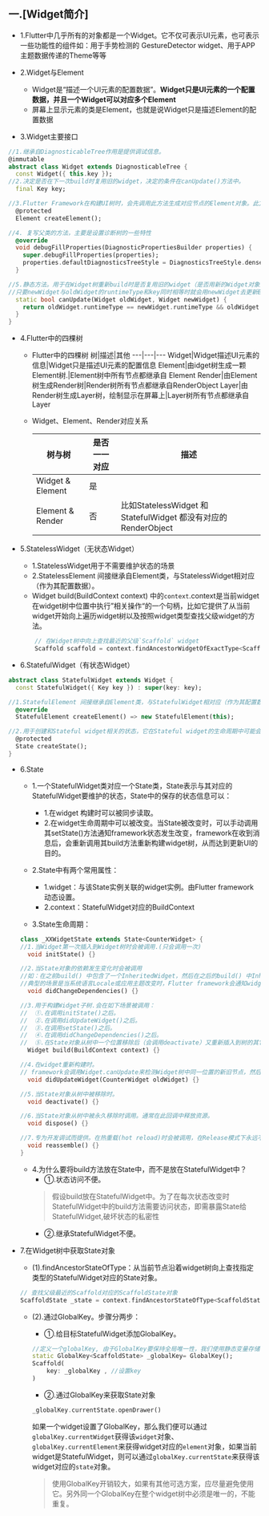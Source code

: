 ## 一.[Widget简介]
- 1.Flutter中几乎所有的对象都是一个Widget。它不仅可表示UI元素，也可表示一些功能性的组件如：用于手势检测的 GestureDetector widget、用于APP主题数据传递的Theme等等

- 2.Widget与Element
  - Widget是“描述一个UI元素的配置数据”。**Widget只是UI元素的一个配置数据，并且一个Widget可以对应多个Element**
  - 屏幕上显示元素的类是Element，也就是说Widget只是描述Element的配置数据

- 3.Widget主要接口
```dart
//1.继承自DiagnosticableTree作用是提供调试信息。
@immutable
abstract class Widget extends DiagnosticableTree {
  const Widget({ this.key });
//2.决定是否在下一次build时复用旧的widget，决定的条件在canUpdate()方法中。
  final Key key;

//3.Flutter Framework在构建UI树时，会先调用此方法生成对应节点的Element对象。此方法是Framework隐式调用的，在我们开发过程中基本不会调用到。
  @protected
  Element createElement();

//4. 复写父类的方法，主要是设置诊断树的一些特性
  @override
  void debugFillProperties(DiagnosticPropertiesBuilder properties) {
    super.debugFillProperties(properties);
    properties.defaultDiagnosticsTreeStyle = DiagnosticsTreeStyle.dense;
  }

//5.静态方法。用于在Widget树重新build时是否复用旧的widget（是否用新的Widget对象去更新旧UI树上所对应的Element对象的配置）
//只要newWidget与oldWidget的runtimeType和key同时相等时就会用newWidget去更新Element对象的配置，否则就会创建新的Element。
  static bool canUpdate(Widget oldWidget, Widget newWidget) {
    return oldWidget.runtimeType == newWidget.runtimeType && oldWidget.key == newWidget.key;
  }
}
```

- 4.Flutter中的四棵树
  - Flutter中的四棵树
    树|描述|其他
    ---|---|---
    Widget|Widget描述UI元素的信息|Widget只是描述UI元素的配置信息
    Element|由idget树生成一颗Element树.|Element树中所有节点都继承自 Element
    Render|由Element树生成Render树|Render树所有节点都继承自RenderObject
    Layer|由Render树生成Layer树，绘制显示在屏幕上|Layer树所有节点都继承自Layer

  - Widget、Element、Render对应关系

    树与树|是否一一对应|描述
    ---|---|---
    Widget & Element |是|
    Element & Render|否|⽐如StatelessWidget 和 StatefulWidget 都没有对应的 RenderObject
- 5.StatelessWidget（无状态Widget）
  - 1.StatelessWidget用于不需要维护状态的场景
  - 2.StatelessElement 间接继承自Element类，与StatelessWidget相对应（作为其配置数据）。
  - Widget build(BuildContext context) 中的`context`.context是当前widget在widget树中位置中执行”相关操作“的一个句柄，比如它提供了从当前widget开始向上遍历widget树以及按照widget类型查找父级widget的方法。
  ```dart
      // 在Widget树中向上查找最近的父级`Scaffold` widget
      Scaffold scaffold = context.findAncestorWidgetOfExactType<Scaffold>();
  ```

- 6.StatefulWidget（有状态Widget）
```dart
abstract class StatefulWidget extends Widget {
  const StatefulWidget({ Key key }) : super(key: key);

//1.StatefulElement 间接继承自Element类，与StatefulWidget相对应（作为其配置数据）。。
  @override
  StatefulElement createElement() => new StatefulElement(this);

//2.用于创建和Stateful widget相关的状态，它在Stateful widget的生命周期中可能会被多次调用。
  @protected
  State createState();
}
```

- 6.State
  - 1.一个StatefulWidget类对应一个State类，State表示与其对应的StatefulWidget要维护的状态，State中的保存的状态信息可以：
    - 1.在widget 构建时可以被同步读取。
    - 2.在widget生命周期中可以被改变。当State被改变时，可以手动调用其setState()方法通知framework状态发生改变，framework在收到消息后，会重新调用其build方法重新构建widget树，从而达到更新UI的目的。

  - 2.State中有两个常用属性：
    - 1.widget：与该State实例关联的widget实例。由Flutter framework动态设置。
    - 2.context：StatefulWidget对应的BuildContext

  - 3.State生命周期：
  ```dart
  class _XXWidgetState extends State<CounterWidget> {  
  //1.当Widget第一次插入到Widget树时会被调用.(只会调用一次)
    void initState() {}

  //2.当State对象的依赖发生变化时会被调用
  //如：在之前build() 中包含了一个InheritedWidget，然后在之后的build() 中InheritedWidget发生了变化，那么此时InheritedWidget的子widget的didChangeDependencies()回调都会被调用。
  //典型的场景是当系统语言Locale或应用主题改变时，Flutter framework会通知widget调用此回调。
    void didChangeDependencies() {}

  //3.用于构建Widget子树.会在如下场景被调用：
  //  ①.在调用initState()之后。
  //  ②.在调用didUpdateWidget()之后。
  //  ③.在调用setState()之后。
  //  ④.在调用didChangeDependencies()之后。
  //  ⑤.在State对象从树中一个位置移除后（会调用deactivate）又重新插入到树的其它位置之后。
    Widget build(BuildContext context) {}

  //4.在widget重新构建时。
  // framework会调用Widget.canUpdate来检测Widget树中同一位置的新旧节点，然后决定是否需要更新，如果Widget.canUpdate返回true则会调用此回调。
    void didUpdateWidget(CounterWidget oldWidget) {}

  //5.当State对象从树中被移除时。
    void deactivate() {}

  //6.当State对象从树中被永久移除时调用。通常在此回调中释放资源。
    void dispose() {}

  //7.专为开发调试而提供。在热重载(hot reload)时会被调用，在Release模式下永远不会被调用。
    void reassemble() {}
  }
  ```
  - 4.为什么要将build方法放在State中，而不是放在StatefulWidget中？
    - ①.状态访问不便。
    > 假设build放在StatefulWidget中。为了在每次状态改变时StatefulWidget中的build方法需要访问状态，即需暴露State给StatefulWidget,破坏状态的私密性
    - ②.继承StatefulWidget不便。

- 7.在Widget树中获取State对象
  - (1).findAncestorStateOfType：从当前节点沿着widget树向上查找指定类型的StatefulWidget对应的State对象。
  ```dart
  // 查找父级最近的Scaffold对应的ScaffoldState对象
  ScaffoldState _state = context.findAncestorStateOfType<ScaffoldState>();
  ```

  - (2).通过GlobalKey。步骤分两步：
    - ①.给目标StatefulWidget添加GlobalKey。
    ```dart
    //定义一个globalKey, 由于GlobalKey要保持全局唯一性，我们使用静态变量存储
    static GlobalKey<ScaffoldState> _globalKey= GlobalKey();
    Scaffold(
        key: _globalKey , //设置key
    )
    ```
    - ②.通过GlobalKey来获取State对象
    ```dart
    _globalKey.currentState.openDrawer()
    ```

    如果一个widget设置了GlobalKey，那么我们便可以通过`globalKey.currentWidget`获得该`widget`对象、`globalKey.currentElement`来获得widget对应的`element`对象，如果当前widget是StatefulWidget，则可以通过`globalKey.currentState`来获得该widget对应的`state`对象。

    > 使用GlobalKey开销较大，如果有其他可选方案，应尽量避免使用它。另外同一个GlobalKey在整个widget树中必须是唯一的，不能重复。